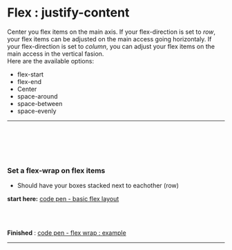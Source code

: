 # Flex : justify-content

Center you flex items on the main axis. 
If your flex-direction is set to *row*, your flex items can be adjusted on the main access going horizontaly. 
If your flex-direction is set to *column*, you can adjust your flex items on the main access in the vertical fasion.
<br/>
Here are the available options: 

- flex-start
- flex-end
- Center
- space-around
- space-between
- space-evenly


<hr />
<br />
<br />

<br/>
<br/>

### Set a flex-wrap on flex items
- Should have your boxes stacked next to eachother (row)

**start here:** [code pen - basic flex layout ](https://codepen.io/wesduff/pen/GMvQmG)

<br />
<br />

**Finished** : [code pen - flex wrap : example ](https://codepen.io/wesduff/pen/rGJWgE)
<br />
<hr />
